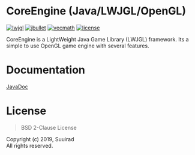 # CoreEngine (Java/LWJGL/OpenGL)
[![lwjgl](https://img.shields.io/badge/lwjgl-v.3.2.2-green.svg)](https://mvnrepository.com/artifact/org.lwjgl/lwjgl/3.2.2)
[![jbullet](https://img.shields.io/badge/jbullet-v.20101010_1-green.svg)](https://mvnrepository.com/artifact/cz.advel.jbullet/jbullet/20101010-1)
[![vecmath](https://img.shields.io/badge/vecmath-v.1.5.2-green.svg)](https://mvnrepository.com/artifact/javax.vecmath/vecmath/1.5.2)
[![license](https://img.shields.io/badge/license-BSD-blue.svg)](LICENSE)

CoreEngine is a LightWeight Java Game Library (LWJGL) framework. Its a simple to use OpenGL game engine with several features.

# Documentation

[JavaDoc](https://suuirad.github.io/CoreEngine/)

# License

> BSD 2-Clause License

Copyright (c) 2019, Suuirad<br>
All rights reserved.
